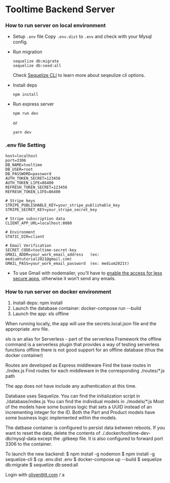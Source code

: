 # Tooltime Backend Server

### How to run server on local environment
- Setup `.env` file
  Copy `.env.dist` to `.env` and check with your Mysql config.
  
- Run migration
  ```
  sequelize db:migrate
  sequelize db:seed:all
  ```
  Check [Sequelize CLI](https://github.com/sequelize/cli) to learn more about seqeulize cli options.
- Install deps
  ```
  npm install
  ```
- Run express server
  ```
  npm run dev
  ```

  or 
  ```
  yarn dev
  ```

### .env file Setting
  ```
  host=localhost
  port=3306
  DB_NAME=tooltime
  DB_USER=root
  DB_PASSWORD=password
  AUTH_TOKEN_SECRET=123456
  AUTH_TOKEN_LIFE=86400
  REFRESH_TOKEN_SECRET=123456
  REFRESH_TOKEN_LIFE=86400

  # Stripe keys
  STRIPE_PUBLISHABLE_KEY=your_stripe_publishable_key
  STRIPE_SECRET_KEY=your_stripe_secret_key

  # Stripe subscription data
  CLIENT_APP_URL=localhost:8080

  # Environment
  STATIC_DIR=client

  # Email Verification
  SECRET_CODE=tooltime-secret-key
  GMAIL_ADDR=your_work_email_address   (ex: mediumtutorial2021@gmail.com)
  GMAIL_PASS=your_work_email_password  (ex: medium2021t)
  ```
- To use Gmail with nodemailer, you’ll have to [enable the access for less secure apps](https://www.google.com/settings/security/lesssecureapps), otherwise it won’t send any emails.
  

### How to run server on docker environment
1. Install deps: npm install
2. Launch the database container: docker-compose run --build
3. Launch the app: sls offline

When running locally, the app will use the secrets.local.json file and the appropriate .env file.

sls is an alias for Serverless - part of the serverless Framework
the offline command is a serverless plugin that provides a way of testing serverless functions offline
there is not good support for an offline database (thus the docker container)

Routes are developed as Express middleware
Find the base routes in ./index.js
Find routes for each middleware in the corresponding ./routes/\*.js path

The app does not have include any authentication at this time.

Database uses Sequelize. You can find the initialization script in ./database/index.js
You can find the individual models in ./models/\*.js
Most of the models have some businss logic that sets a UUID instead of an incrementing integer for the ID.
Both the Part and Product models have some business logic implemented within the models.

The datbase container is configured to persist data between reboots. If you want to reset the data, delete the contents of ./.docker/tooltime-dev-db/mysql-data except the .gitkeep file. It is also configured to forward port 3306 to the container.

To launch the new backend:
$ npm install -g nodemon
$ npm install -g sequelize-cli
$ cp .env.dist .env
$ docker-compose up --build
$ sequelize db:migrate
$ sequelize db:seed:all

Login with oliver@tt.com / a
